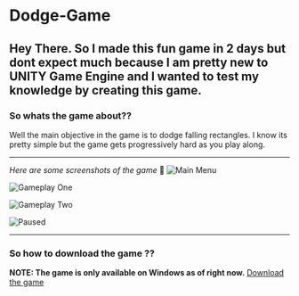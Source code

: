 # Dodge-Game
**Hey There. So I made this fun game in 2 days but dont expect much because I am pretty new to UNITY Game Engine and I wanted to test my knowledge by creating this game.**
---
### So whats the game about??
Well the main objective in the game is to dodge falling rectangles. I know its pretty simple but the game gets progressively hard as you play along. 

---
*Here are some screenshots of the game* :arrow_down_small:
![Main Menu](https://i.imgur.com/CmTnSge.png)

![Gameplay One](https://i.imgur.com/6q5fxR4.png)

![Gameplay Two](https://i.imgur.com/V9riNKo.png)

![Paused](https://i.imgur.com/BYunDEL.png)

---

### So how to download the game ??
**NOTE: The game is only available on Windows as of right now.** 
[Download the game](https://radiantgames.itch.io/dodgegame)

